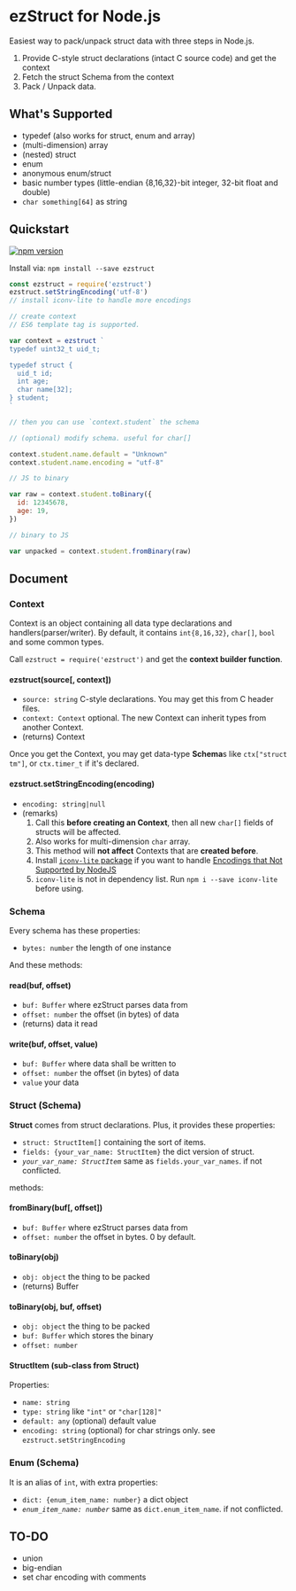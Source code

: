 # ezStruct for Node.js

Easiest way to pack/unpack struct data with three steps in Node.js.

1. Provide C-style struct declarations (intact C source code) and get the context
2. Fetch the struct Schema from the context
3. Pack / Unpack data.

## What's Supported

- typedef (also works for struct, enum and array)
- (multi-dimension) array
- (nested) struct
- enum
- anonymous enum/struct
- basic number types (little-endian {8,16,32}-bit integer, 32-bit float and double)
- `char something[64]` as string

## Quickstart

[![npm version](https://badge.fury.io/js/ezstruct.svg)](https://www.npmjs.com/package/ezstruct)

Install via: `npm install --save ezstruct`

```js
const ezstruct = require('ezstruct')
ezstruct.setStringEncoding('utf-8')
// install iconv-lite to handle more encodings

// create context
// ES6 template tag is supported.

var context = ezstruct `
typedef uint32_t uid_t;

typedef struct {
  uid_t id;
  int age;
  char name[32];
} student;
`

// then you can use `context.student` the schema

// (optional) modify schema. useful for char[]

context.student.name.default = "Unknown"
context.student.name.encoding = "utf-8"

// JS to binary

var raw = context.student.toBinary({
  id: 12345678,
  age: 19,
})

// binary to JS

var unpacked = context.student.fromBinary(raw)
```

## Document

### Context

Context is an object containing all data type declarations and handlers(parser/writer).
By default, it contains `int{8,16,32}`, `char[]`, `bool` and some common types.

Call `ezstruct = require('ezstruct')` and get the **context builder function**.

#### ezstruct(source[, context])

- `source: string` C-style declarations. You may get this from C header files.
- `context: Context` optional. The new Context can inherit types from another Context.
- (returns) Context

Once you get the Context, you may get data-type **Schema**s like `ctx["struct tm"]`,
or `ctx.timer_t` if it's declared.

#### ezstruct.setStringEncoding(encoding)

- `encoding: string|null`
- (remarks)
  1. Call this **before creating an Context**, then all new `char[]` fields of structs will be affected.
  2. Also works for multi-dimension `char` array.
  3. This method will **not affect** Contexts that are **created before**.
  4. Install [`iconv-lite` package](https://www.npmjs.com/package/iconv-lite) if you want to handle [Encodings that Not Supported by NodeJS](https://nodejs.org/api/buffer.html#buffer_buffers_and_character_encodings)
  5. `iconv-lite` is not in dependency list. Run `npm i --save iconv-lite` before using.

### Schema

Every schema has these properties:

- `bytes: number` the length of one instance

And these methods:

#### read(buf, offset)

- `buf: Buffer` where ezStruct parses data from
- `offset: number` the offset (in bytes) of data
- (returns) data it read

#### write(buf, offset, value)

- `buf: Buffer` where data shall be written to
- `offset: number` the offset (in bytes) of data
- `value` your data

### Struct (Schema)

**Struct** comes from struct declarations. Plus, it provides these properties:

- `struct: StructItem[]` containing the sort of items.
- `fields: {your_var_name: StructItem}` the dict version of struct.
- *`your_var_name: StructItem`* same as `fields.your_var_names`. if not conflicted.

methods:

#### fromBinary(buf[, offset])

- `buf: Buffer` where ezStruct parses data from
- `offset: number` the offset in bytes. 0 by default.

#### toBinary(obj)

- `obj: object` the thing to be packed
- (returns) Buffer

#### toBinary(obj, buf, offset)

- `obj: object` the thing to be packed
- `buf: Buffer` which stores the binary
- `offset: number`

#### StructItem (sub-class from Struct)

Properties:

- `name: string`
- `type: string` like `"int"` or `"char[128]"`
- `default: any` (optional) default value
- `encoding: string` (optional) for char strings only. see `ezstruct.setStringEncoding`

### Enum (Schema)

It is an alias of `int`, with extra properties:

- `dict: {enum_item_name: number}` a dict object
- *`enum_item_name: number`* same as `dict.enum_item_name`. if not conflicted.

## TO-DO

- union
- big-endian
- set char encoding with comments
